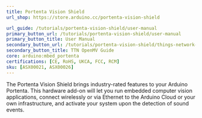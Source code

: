 ```yaml
---
title: Portenta Vision Shield
url_shop: https://store.arduino.cc/portenta-vision-shield

url_guide: /tutorials/portenta-vision-shield/user-manual
primary_button_url: /tutorials/portenta-vision-shield/user-manual
primary_button_title: User Manual
secondary_button_url: /tutorials/portenta-vision-shield/things-network-openmv
secondary_button_title: TTN OpenMV Guide
core: arduino:mbed_portenta
certifications: [CE, RoHS, UKCA, FCC, RCM]
sku: [ASX00021, ASX00026]
---
```


The Portenta Vision Shield brings industry-rated features to your Arduino Portenta. This hardware add-on will let you run embedded computer vision applications, connect wirelessly or via Ethernet to the Arduino Cloud or your own infrastructure, and activate your system upon the detection of sound events.